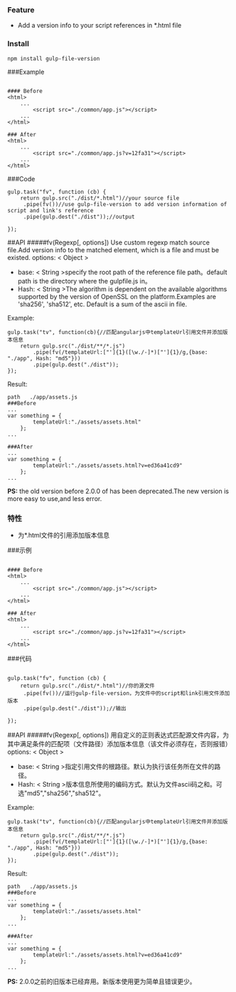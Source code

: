 ### Feature

- Add a version info to your script references in *.html file

### Install
```shell
npm install gulp-file-version
```

###Example
```

#### Before
<html>
	...
		<script src="./common/app.js"></script>
	...
</html>

### After
<html>
	...
		<script src="./common/app.js?v=12fa31"></script>
	...
</html>
```

###Code
```
gulp.task("fv", function (cb) {
    return gulp.src("./dist/*.html")//your source file
     .pipe(fv())//use gulp-file-version to add version information of script and link's reference
     .pipe(gulp.dest("./dist"));//output

});
```


##API
#####fv(Regexp[, options])
Use custom regexp match source file.Add version info to the matched element, which is a file and must be existed.
options: < Object >
- base: < String >specify the root path of the reference file path。default path is the directory where the gulpfile.js in。
- Hash: < String >The algorithm is dependent on the available algorithms supported by the version of OpenSSL on the platform.Examples are 'sha256', 'sha512', etc. Default is a sum of the ascii in file.

Example:
```
gulp.task("tv", function(cb){//匹配angularjs中templateUrl引用文件并添加版本信息
    return gulp.src("./dist/**/*.js")
        .pipe(fv(/templateUrl:["']{1}([\w./-]*)["']{1}/g,{base: "./app", Hash: "md5"}))
        .pipe(gulp.dest("./dist"));
});
```

Result:
```
path   ./app/assets.js
###Before
...
var something = {
        templateUrl:"./assets/assets.html"
    };
...

###After
...
var something = {
        templateUrl:"./assets/assets.html?v=ed36a41cd9"
    };
...
```
**PS:** the old version before 2.0.0 of has been deprecated.The new version is more easy to use,and less error.

### 特性

- 为*.html文件的引用添加版本信息

###示例
```

#### Before
<html>
	...
		<script src="./common/app.js"></script>
	...
</html>

### After
<html>
	...
		<script src="./common/app.js?v=12fa31"></script>
	...
</html>
```

###代码
```

gulp.task("fv", function (cb) {
    return gulp.src("./dist/*.html")//你的源文件
     .pipe(fv())//运行gulp-file-version，为文件中的script和link引用文件添加版本
     .pipe(gulp.dest("./dist"));//输出

});
```


##API
#####fv(Regexp[, options])
用自定义的正则表达式匹配源文件内容，为其中满足条件的匹配项（文件路径）添加版本信息（该文件必须存在，否则报错）
options: < Object >
- base: < String >指定引用文件的根路径。默认为执行该任务所在文件的路径。
- Hash: < String >版本信息所使用的编码方式。默认为文件ascii码之和。可选"md5","sha256","sha512"。

Example:
```
gulp.task("tv", function(cb){//匹配angularjs中templateUrl引用文件并添加版本信息
    return gulp.src("./dist/**/*.js")
        .pipe(fv(/templateUrl:["']{1}([\w./-]*)["']{1}/g,{base: "./app", Hash: "md5"}))
        .pipe(gulp.dest("./dist"));
});
```

Result:
```
path   ./app/assets.js
###Before
...
var something = {
        templateUrl:"./assets/assets.html"
    };
...

###After
...
var something = {
        templateUrl:"./assets/assets.html?v=ed36a41cd9"
    };
...
```
**PS:** 2.0.0之前的旧版本已经弃用。新版本使用更为简单且错误更少。